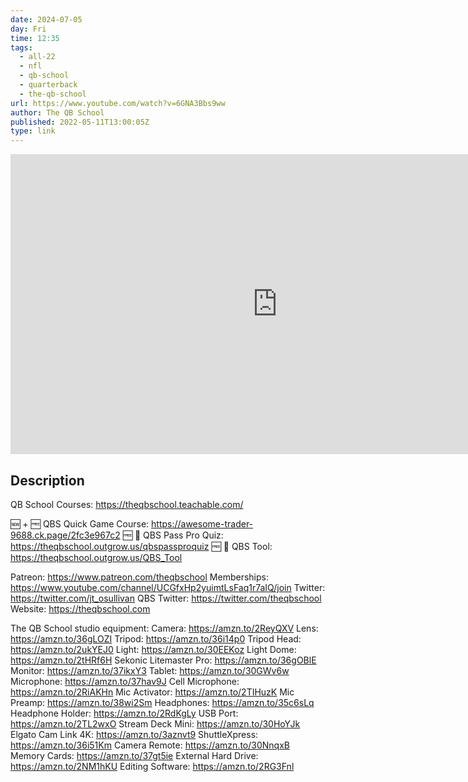```yaml
---
date: 2024-07-05
day: Fri
time: 12:35
tags:
  - all-22
  - nfl
  - qb-school
  - quarterback
  - the-qb-school
url: https://www.youtube.com/watch?v=6GNA3Bbs9ww
author: The QB School
published: 2022-05-11T13:00:05Z
type: link
---
```


<iframe width="854" height="480" src="https://www.youtube.com/embed/6GNA3Bbs9ww" frameborder="0" allowfullscreen></iframe>

## Description
QB School Courses:
https://theqbschool.teachable.com/

🆕  + 🆓  QBS Quick Game Course:
https://awesome-trader-9688.ck.page/2fc3e967c2
🆓  📝  QBS Pass Pro Quiz:
https://theqbschool.outgrow.us/qbspassproquiz
🆓  🧰  QBS Tool: 
https://theqbschool.outgrow.us/QBS_Tool

Patreon: https://www.patreon.com/theqbschool
Memberships: https://www.youtube.com/channel/UCGfxHp2yuimtLsFaq1r7aIQ/join
Twitter: https://twitter.com/jt_osullivan
QBS Twitter: https://twitter.com/theqbschool
Website: https://theqbschool.com

The QB School studio equipment:
Camera: https://amzn.to/2ReyQXV
Lens: https://amzn.to/36gLOZI
Tripod: https://amzn.to/36i14p0
Tripod Head: https://amzn.to/2ukYEJ0
Light: https://amzn.to/30EEKoz
Light Dome: https://amzn.to/2tHRf6H
Sekonic Litemaster Pro: https://amzn.to/36gOBlE
Monitor: https://amzn.to/37ikxY3
Tablet: https://amzn.to/30GWv6w
Microphone: https://amzn.to/37hav9J
Cell Microphone: https://amzn.to/2RiAKHn
Mic Activator: https://amzn.to/2TIHuzK
Mic Preamp: https://amzn.to/38wi2Sm
Headphones: https://amzn.to/35c6sLq
Headphone Holder: https://amzn.to/2RdKgLy
USB Port: https://amzn.to/2TL2wxO
Stream Deck Mini: https://amzn.to/30HoYJk
Elgato Cam Link 4K: https://amzn.to/3aznvt9
ShuttleXpress: https://amzn.to/36i51Km
Camera Remote: https://amzn.to/30NnqxB
Memory Cards: https://amzn.to/37gt5ie
External Hard Drive: https://amzn.to/2NM1hKU
Editing Software: https://amzn.to/2RG3Fnl